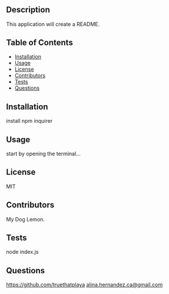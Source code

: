 
  # <README generator>

  ## Description
  
  This application will create a README.

  ## Table of Contents
  - [Installation](#installation)
  - [Usage](#usage)
  - [License](#license)
  - [Contributors](#contributors)
  - [Tests](#tests)
  - [Questions](#questions)
  
  ## Installation
  
  install npm inquirer
  
  ## Usage
  
  start by opening the terminal... 
  
  ## License
  
  MIT
  
  ## Contributors
  
  My Dog Lemon.
  
  ## Tests
  
  node index.js
  
  ## Questions
  
  https://github.com/truethatplaya
  alina.hernandez.ca@gmail.com
  
